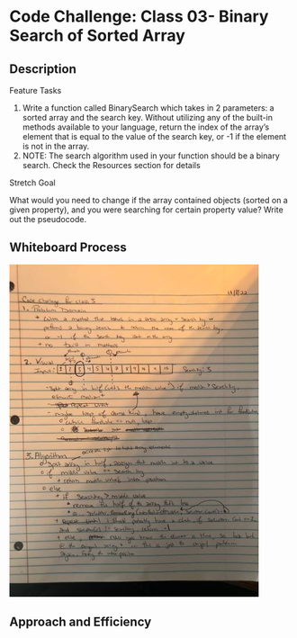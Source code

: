 # Code Challenge: Class 03- Binary Search of Sorted Array

## Description

Feature Tasks

1. Write a function called BinarySearch which takes in 2 parameters: a sorted array and the search key. Without utilizing any of the built-in methods available to your language, return the index of the array’s element that is equal to the value of the search key, or -1 if the element is not in the array.
2. NOTE: The search algorithm used in your function should be a binary search.
Check the Resources section for details

Stretch Goal

What would you need to change if the array contained objects (sorted on a given property), and you were searching for certain property value? Write out the pseudocode.

## Whiteboard Process

![Whiteboard page 1](./whiteboard_codeChallenge03.jpg)

## Approach and Efficiency




